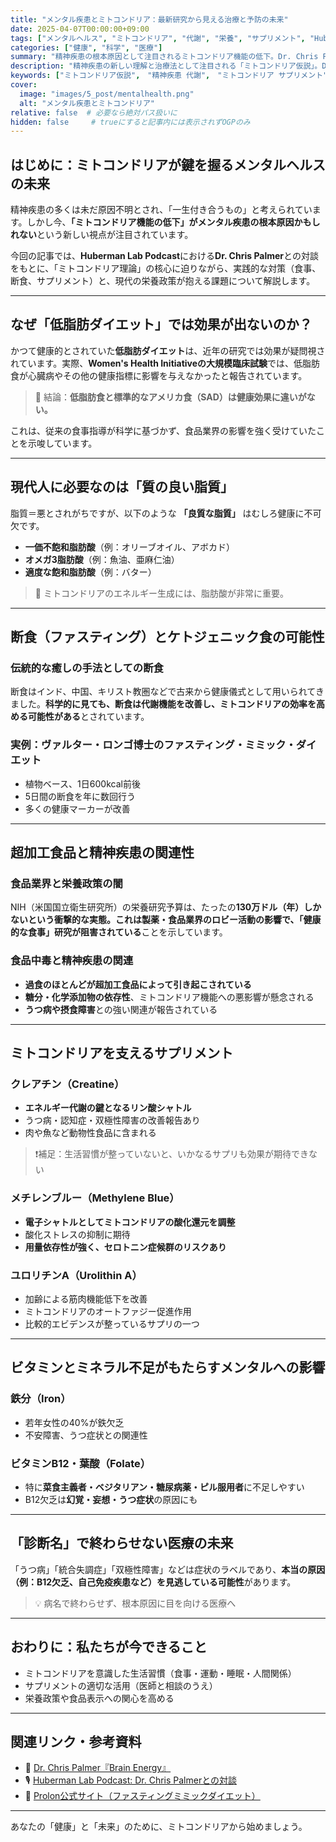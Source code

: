```yaml
---
title: "メンタル疾患とミトコンドリア：最新研究から見える治療と予防の未来"
date: 2025-04-07T00:00:00+09:00
tags: ["メンタルヘルス", "ミトコンドリア", "代謝", "栄養", "サプリメント", "Huberman Lab", "Chris Palmer"]
categories: ["健康", "科学", "医療"]
summary: "精神疾患の根本原因として注目されるミトコンドリア機能の低下。Dr. Chris PalmerとAndrew Hubermanの対談をもとに、栄養・断食・サプリメントなど代謝改善による新たな治療の可能性を探ります。"
description: "精神疾患の新しい理解と治療法として注目される「ミトコンドリア仮説」。Dr. Chris PalmerとAndrew Hubermanの対談から、低脂肪ダイエットの限界、断食やサプリメントの可能性、そして栄養政策の課題までを包括的に解説します。"
keywords: ["ミトコンドリア仮説",　"精神疾患 代謝",　"ミトコンドリア サプリメント",　"メンタルヘルス 栄養",　"ケトジェニック 精神疾患",　"断食 メンタル改善",　"超加工食品と脳",　"精神疾患とビタミン不足",　"Huberman Lab Chris Palmer",　"Brain Energy 解説"]
cover:
  image: "images/5_post/mentalhealth.png"
  alt: "メンタル疾患とミトコンドリア"
relative: false  # 必要なら絶対パス扱いに
hidden: false     # trueにすると記事内には表示されずOGPのみ
---
```


## はじめに：ミトコンドリアが鍵を握るメンタルヘルスの未来

精神疾患の多くは未だ原因不明とされ、「一生付き合うもの」と考えられています。しかし今、**「ミトコンドリア機能の低下」がメンタル疾患の根本原因かもしれない**という新しい視点が注目されています。

今回の記事では、**Huberman Lab Podcast**における**Dr. Chris Palmer**との対談をもとに、「ミトコンドリア理論」の核心に迫りながら、実践的な対策（食事、断食、サプリメント）と、現代の栄養政策が抱える課題について解説します。

---

## なぜ「低脂肪ダイエット」では効果が出ないのか？

かつて健康的とされていた**低脂肪ダイエット**は、近年の研究では効果が疑問視されています。実際、**Women's Health Initiativeの大規模臨床試験**では、低脂肪食が心臓病やその他の健康指標に影響を与えなかったと報告されています。

> 📌 結論：**低脂肪食と標準的なアメリカ食（SAD）は健康効果に違いがない。**

これは、従来の食事指導が科学に基づかず、食品業界の影響を強く受けていたことを示唆しています。

---

## 現代人に必要なのは「質の良い脂質」

脂質＝悪とされがちですが、以下のような **「良質な脂質」** はむしろ健康に不可欠です。

- **一価不飽和脂肪酸**（例：オリーブオイル、アボカド）
- **オメガ3脂肪酸**（例：魚油、亜麻仁油）
- **適度な飽和脂肪酸**（例：バター）

> 🧠 ミトコンドリアのエネルギー生成には、脂肪酸が非常に重要。

---

## 断食（ファスティング）とケトジェニック食の可能性

### 伝統的な癒しの手法としての断食

断食はインド、中国、キリスト教圏などで古来から健康儀式として用いられてきました。**科学的に見ても、断食は代謝機能を改善し、ミトコンドリアの効率を高める可能性がある**とされています。

### 実例：ヴァルター・ロンゴ博士のファスティング・ミミック・ダイエット

- 植物ベース、1日600kcal前後
- 5日間の断食を年に数回行う
- 多くの健康マーカーが改善

---

## 超加工食品と精神疾患の関連性

### 食品業界と栄養政策の闇

NIH（米国国立衛生研究所）の栄養研究予算は、たったの**130万ドル（年）**しかないという衝撃的な実態。これは製薬・食品業界のロビー活動の影響で、**「健康的な食事」研究が阻害されている**ことを示しています。

### 食品中毒と精神疾患の関連

- **過食のほとんどが超加工食品によって引き起こされている**
- **糖分・化学添加物の依存性**、ミトコンドリア機能への悪影響が懸念される
- **うつ病や摂食障害**との強い関連が報告されている

---

## ミトコンドリアを支えるサプリメント

### クレアチン（Creatine）

- **エネルギー代謝の鍵となるリン酸シャトル**
- うつ病・認知症・双極性障害の改善報告あり
- 肉や魚など動物性食品に含まれる

> ❗補足：生活習慣が整っていないと、いかなるサプリも効果が期待できない

### メチレンブルー（Methylene Blue）

- **電子シャトルとしてミトコンドリアの酸化還元を調整**
- 酸化ストレスの抑制に期待
- **用量依存性が強く、セロトニン症候群のリスクあり**

### ユロリチンA（Urolithin A）

- 加齢による筋肉機能低下を改善
- ミトコンドリアのオートファジー促進作用
- 比較的エビデンスが整っているサプリの一つ

---

## ビタミンとミネラル不足がもたらすメンタルへの影響

### 鉄分（Iron）

- 若年女性の40%が鉄欠乏
- 不安障害、うつ症状との関連性

### ビタミンB12・葉酸（Folate）

- 特に**菜食主義者・ベジタリアン・糖尿病薬・ピル服用者**に不足しやすい
- B12欠乏は**幻覚・妄想・うつ症状**の原因にも

---

## 「診断名」で終わらせない医療の未来

「うつ病」「統合失調症」「双極性障害」などは症状のラベルであり、**本当の原因（例：B12欠乏、自己免疫疾患など）を見逃している可能性**があります。

> 💡 病名で終わらせず、根本原因に目を向ける医療へ

---

## おわりに：私たちが今できること

- ミトコンドリアを意識した生活習慣（食事・運動・睡眠・人間関係）
- サプリメントの適切な活用（医師と相談のうえ）
- 栄養政策や食品表示への関心を高める

---

## 関連リンク・参考資料

- 📘 [Dr. Chris Palmer『Brain Energy』](https://brainenergy.com/)
- 🎙 [Huberman Lab Podcast: Dr. Chris Palmerとの対談](https://www.youtube.com/watch?v=hCyvqRq5YmM&t=1274s)
- 🧪 [Prolon公式サイト（ファスティングミミックダイエット）](https://prolonfmd.com/)

---

あなたの「健康」と「未来」のために、ミトコンドリアから始めましょう。
